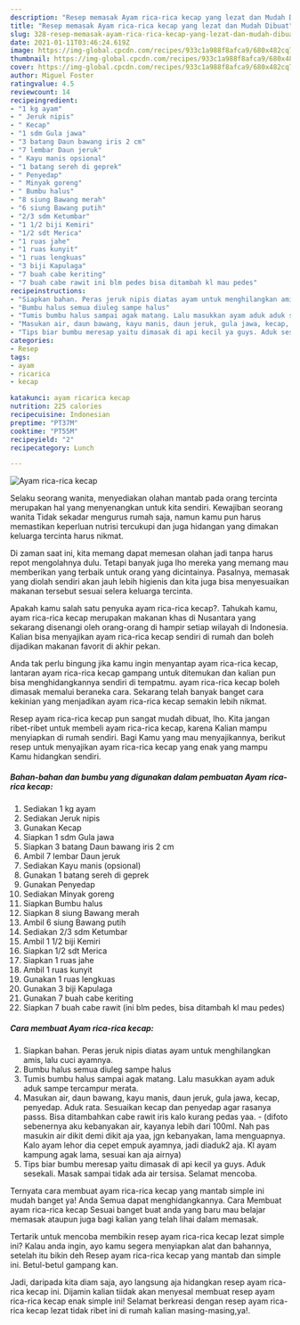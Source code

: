 ```yaml
---
description: "Resep memasak Ayam rica-rica kecap yang lezat dan Mudah Dibuat"
title: "Resep memasak Ayam rica-rica kecap yang lezat dan Mudah Dibuat"
slug: 328-resep-memasak-ayam-rica-rica-kecap-yang-lezat-dan-mudah-dibuat
date: 2021-01-11T03:46:24.619Z
image: https://img-global.cpcdn.com/recipes/933c1a988f8afca9/680x482cq70/ayam-rica-rica-kecap-foto-resep-utama.jpg
thumbnail: https://img-global.cpcdn.com/recipes/933c1a988f8afca9/680x482cq70/ayam-rica-rica-kecap-foto-resep-utama.jpg
cover: https://img-global.cpcdn.com/recipes/933c1a988f8afca9/680x482cq70/ayam-rica-rica-kecap-foto-resep-utama.jpg
author: Miguel Foster
ratingvalue: 4.5
reviewcount: 14
recipeingredient:
- "1 kg ayam"
- " Jeruk nipis"
- " Kecap"
- "1 sdm Gula jawa"
- "3 batang Daun bawang iris 2 cm"
- "7 lembar Daun jeruk"
- " Kayu manis opsional"
- "1 batang sereh di geprek"
- " Penyedap"
- " Minyak goreng"
- " Bumbu halus"
- "8 siung Bawang merah"
- "6 siung Bawang putih"
- "2/3 sdm Ketumbar"
- "1 1/2 biji Kemiri"
- "1/2 sdt Merica"
- "1 ruas jahe"
- "1 ruas kunyit"
- "1 ruas lengkuas"
- "3 biji Kapulaga"
- "7 buah cabe keriting"
- "7 buah cabe rawit ini blm pedes bisa ditambah kl mau pedes"
recipeinstructions:
- "Siapkan bahan. Peras jeruk nipis diatas ayam untuk menghilangkan amis, lalu cuci ayamnya."
- "Bumbu halus semua diuleg sampe halus"
- "Tumis bumbu halus sampai agak matang. Lalu masukkan ayam aduk aduk sampe tercampur merata."
- "Masukan air, daun bawang, kayu manis, daun jeruk, gula jawa, kecap, penyedap. Aduk rata. Sesuaikan kecap dan penyedap agar rasanya passs. Bisa ditambahkan cabe rawit iris kalo kurang pedas yaa.  (difoto sebenernya aku kebanyakan air, kayanya lebih dari 100ml. Nah pas masukin air dikit demi dikit aja yaa, jgn kebanyakan, lama menguapnya. Kalo ayam lehor dia cepet empuk ayamnya, jadi diaduk2 aja. Kl ayam kampung agak lama, sesuai kan aja airnya)"
- "Tips biar bumbu meresap yaitu dimasak di api kecil ya guys. Aduk sesekali. Masak sampai tidak ada air tersisa. Selamat mencoba."
categories:
- Resep
tags:
- ayam
- ricarica
- kecap

katakunci: ayam ricarica kecap 
nutrition: 225 calories
recipecuisine: Indonesian
preptime: "PT37M"
cooktime: "PT55M"
recipeyield: "2"
recipecategory: Lunch

---
```



![Ayam rica-rica kecap](https://img-global.cpcdn.com/recipes/933c1a988f8afca9/680x482cq70/ayam-rica-rica-kecap-foto-resep-utama.jpg)

Selaku seorang wanita, menyediakan olahan mantab pada orang tercinta merupakan hal yang menyenangkan untuk kita sendiri. Kewajiban seorang  wanita Tidak sekadar mengurus rumah saja, namun kamu pun harus memastikan keperluan nutrisi tercukupi dan juga hidangan yang dimakan keluarga tercinta harus nikmat.

Di zaman  saat ini, kita memang dapat memesan olahan jadi tanpa harus repot mengolahnya dulu. Tetapi banyak juga lho mereka yang memang mau memberikan yang terbaik untuk orang yang dicintainya. Pasalnya, memasak yang diolah sendiri akan jauh lebih higienis dan kita juga bisa menyesuaikan makanan tersebut sesuai selera keluarga tercinta. 



Apakah kamu salah satu penyuka ayam rica-rica kecap?. Tahukah kamu, ayam rica-rica kecap merupakan makanan khas di Nusantara yang sekarang disenangi oleh orang-orang di hampir setiap wilayah di Indonesia. Kalian bisa menyajikan ayam rica-rica kecap sendiri di rumah dan boleh dijadikan makanan favorit di akhir pekan.

Anda tak perlu bingung jika kamu ingin menyantap ayam rica-rica kecap, lantaran ayam rica-rica kecap gampang untuk ditemukan dan kalian pun bisa menghidangkannya sendiri di tempatmu. ayam rica-rica kecap boleh dimasak memalui beraneka cara. Sekarang telah banyak banget cara kekinian yang menjadikan ayam rica-rica kecap semakin lebih nikmat.

Resep ayam rica-rica kecap pun sangat mudah dibuat, lho. Kita jangan ribet-ribet untuk membeli ayam rica-rica kecap, karena Kalian mampu menyiapkan di rumah sendiri. Bagi Kamu yang mau menyajikannya, berikut resep untuk menyajikan ayam rica-rica kecap yang enak yang mampu Kamu hidangkan sendiri.

<!--inarticleads1-->

##### Bahan-bahan dan bumbu yang digunakan dalam pembuatan Ayam rica-rica kecap:

1. Sediakan 1 kg ayam
1. Sediakan  Jeruk nipis
1. Gunakan  Kecap
1. Siapkan 1 sdm Gula jawa
1. Siapkan 3 batang Daun bawang iris 2 cm
1. Ambil 7 lembar Daun jeruk
1. Sediakan  Kayu manis (opsional)
1. Gunakan 1 batang sereh di geprek
1. Gunakan  Penyedap
1. Sediakan  Minyak goreng
1. Siapkan  Bumbu halus
1. Siapkan 8 siung Bawang merah
1. Ambil 6 siung Bawang putih
1. Sediakan 2/3 sdm Ketumbar
1. Ambil 1 1/2 biji Kemiri
1. Siapkan 1/2 sdt Merica
1. Siapkan 1 ruas jahe
1. Ambil 1 ruas kunyit
1. Gunakan 1 ruas lengkuas
1. Gunakan 3 biji Kapulaga
1. Gunakan 7 buah cabe keriting
1. Siapkan 7 buah cabe rawit (ini blm pedes, bisa ditambah kl mau pedes)




<!--inarticleads2-->

##### Cara membuat Ayam rica-rica kecap:

1. Siapkan bahan. Peras jeruk nipis diatas ayam untuk menghilangkan amis, lalu cuci ayamnya.
1. Bumbu halus semua diuleg sampe halus
1. Tumis bumbu halus sampai agak matang. Lalu masukkan ayam aduk aduk sampe tercampur merata.
1. Masukan air, daun bawang, kayu manis, daun jeruk, gula jawa, kecap, penyedap. Aduk rata. Sesuaikan kecap dan penyedap agar rasanya passs. Bisa ditambahkan cabe rawit iris kalo kurang pedas yaa. -  (difoto sebenernya aku kebanyakan air, kayanya lebih dari 100ml. Nah pas masukin air dikit demi dikit aja yaa, jgn kebanyakan, lama menguapnya. Kalo ayam lehor dia cepet empuk ayamnya, jadi diaduk2 aja. Kl ayam kampung agak lama, sesuai kan aja airnya)
1. Tips biar bumbu meresap yaitu dimasak di api kecil ya guys. Aduk sesekali. Masak sampai tidak ada air tersisa. Selamat mencoba.




Ternyata cara membuat ayam rica-rica kecap yang mantab simple ini mudah banget ya! Anda Semua dapat menghidangkannya. Cara Membuat ayam rica-rica kecap Sesuai banget buat anda yang baru mau belajar memasak ataupun juga bagi kalian yang telah lihai dalam memasak.

Tertarik untuk mencoba membikin resep ayam rica-rica kecap lezat simple ini? Kalau anda ingin, ayo kamu segera menyiapkan alat dan bahannya, setelah itu bikin deh Resep ayam rica-rica kecap yang mantab dan simple ini. Betul-betul gampang kan. 

Jadi, daripada kita diam saja, ayo langsung aja hidangkan resep ayam rica-rica kecap ini. Dijamin kalian tiidak akan menyesal membuat resep ayam rica-rica kecap enak simple ini! Selamat berkreasi dengan resep ayam rica-rica kecap lezat tidak ribet ini di rumah kalian masing-masing,ya!.

